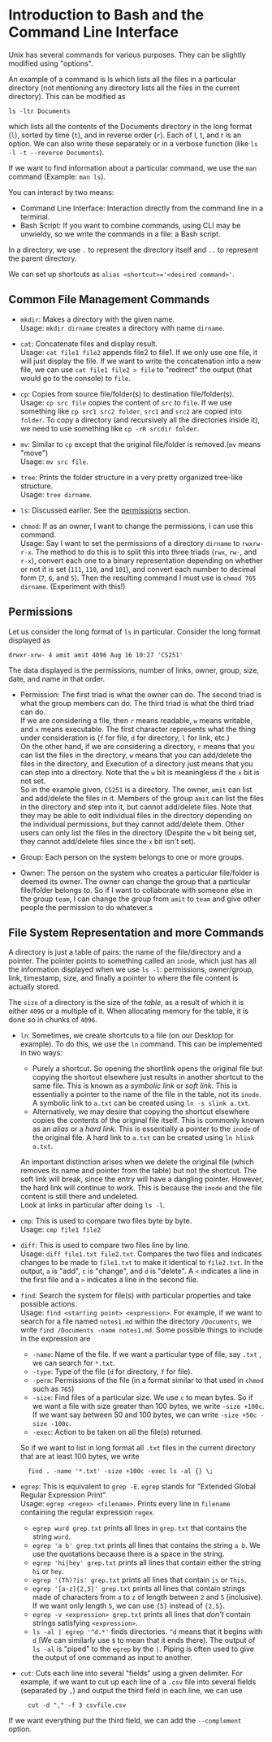 <script type="text/javascript" async src="https://cdnjs.cloudflare.com/ajax/libs/mathjax/2.7.5/latest.js?config=TeX-MML-AM_CHTML" async></script>
# Introduction to Bash and the Command Line Interface

Unix has several commands for various purposes. They can be slightly modified using "options".

An example of a command is ls which lists all the files in a particular directory (not mentioning any directory lists all the files in the current directory). This can be modified as
	
	ls -ltr Documents

which lists all the contents of the Documents directory in the long format (```l```), sorted by time (```t```), and in reverse order (```r```).
Each of l, t, and r is an option. We can also write these separately or in a verbose function (like ```ls -l -t --reverse Documents```).

If we want to find information about a particular command, we use the ```man``` command (Example: ```man ls```).

You can interact by two means:

* Command Line Interface: Interaction directly from the command line in a terminal.
* Bash Script: If you want to combine commands, using CLI may be unwieldy, so we write the commands in a file: a Bash script.

In a directory, we use ```.``` to represent the directory itself and ```..``` to represent the parent directory.

We can set up shortcuts as ```alias <shortcut>='<desired command>'```.

## Common File Management Commands

* ```mkdir```: Makes a directory with the given name.  
Usage: ```mkdir dirname``` creates a directory with name ```dirname```.

* ```cat```: Concatenate files and display result.  
Usage: ```cat file1 file2``` appends file2 to file1. If we only use one file, it will just display the file. If we want to write the concatenation into a new file, we can use ```cat file1 file2 > file``` to "redirect" the output (that would go to the console) to ```file```.

* ```cp```: Copies from source file/folder(s) to destination file/folder(s).  
Usage: ```cp src file``` copies the content of ```src``` to ```file```. If we use something like ```cp src1 src2 folder```, ```src1``` and ```src2``` are copied into ```folder```. To copy a directory (and recursively all the directories inside it), we need to use something like ```cp -rR srcdir folder```. <!--```-r``` represents that ```srcdir``` is a directory, not a file and ```-R``` means "recursive". If we just use ```-r```, it copies the folder ignoring the contents of any nested folders.-->

* ```mv```: Similar to ```cp``` except that the original file/folder is removed.(```mv``` means "move")  
Usage: ```mv src file```.

* ```tree```: Prints the folder structure in a very pretty organized tree-like structure.  
Usage: ```tree dirname```.

* ```ls```: Discussed earlier. See the [permissions](#permissions) section.

* ```chmod```: If as an owner, I want to change the permissions, I can use this command.  
Usage: Say I want to set the permissions of a directory ```dirname``` to ```rwxrw-r-x```. The method to do this is to split this into three triads (```rwx```, ```rw-```, and ```r-x```), convert each one to a binary representation depending on whether or not it is set (```111```, ```110```, and ```101```), and convert each number to decimal form (```7```, ```6```, and ```5```). Then the resulting command I must use is ```chmod 765 dirname```. (Experiment with this!)

## <a name="permissions"></a>Permissions

Let us consider the long format of ```ls``` in particular.
Consider the long format displayed as
	
	drwxr-xrw- 4 amit amit 4096 Aug 16 10:27 'CS251'

The data displayed is the permissions, number of links, owner, group, size, date, and name in that order.

* Permission: The first triad is what the owner can do. The second triad is what the group members can do. The third triad is what the third triad can do.  
If we are considering a file, then ```r``` means readable, ```w``` means writable, and ```x``` means executable. The first character represents what the thing under consideration is (```f``` for file, ```d``` for directory, ```l``` for link, etc.)  
On the other hand, if we are considering a directory, ```r``` means that you can list the files in the directory, ```w``` means that you can add/delete the files in the directory, and Execution of a directory just means that you can step into a directory. Note that the ```w``` bit is meaningless if the ```x``` bit is not set.  
So in the example given, ```CS251``` is a directory. The owner, ```amit``` can list and add/delete the files in it. Members of the group ```amit``` can list the files in the directory and step into it, but cannot add/delete files. Note that they may be able to edit individual files in the directory depending on the individual permissions, but they cannot add/delete them. Other users  can only list the files in the directory (Despite the ```w``` bit being set, they cannot add/delete files since the ```x``` bit isn't set).

* Group: Each person on the system belongs to one or more groups.
* Owner: The person on the system who creates a particular file/folder is deemed its owner. The owner can change the group that a particular file/folder belongs to. So if I want to collaborate with someone else in the group ```team```, I can change the group from ```amit``` to ```team``` and give other people the permission to do whatever.s

## File System Representation and more Commands

A directory is just a table of pairs: the name of the file/directory and a pointer. The pointer points to something called an ```inode```, which just has all the information displayed when we use ```ls -l```: permissions, owner/group, link, timestamp, size, and finally a pointer to where the file content is actually stored.

The ```size``` of a directory is the size of the _table_, as a result of which it is either ```4096``` or a multiple of it. When allocating memory for the table, it is done so in chunks of ```4096```.

* ```ln```: Sometimes, we create shortcuts to a file (on our Desktop for example). To do this, we use the ```ln``` command. This can be implemented in two ways:
	* Purely a shortcut. So opening the shortlink opens the original file but copying the shortcut elsewhere just results in another shortcut to the same file. This is known as a _symbolic link_ or _soft link_. This is essentially a pointer to the name of the file in the table, not its ```inode```. A symbolic link to ```a.txt``` can be created using ```ln -s slink a.txt```.  
	* Alternatively, we may desire that copying the shortcut elsewhere copies the contents of the original file itself. This is commonly known as an _alias_ or a _hard link_. This is essentially a pointer to the ```inode``` of the original file. A hard link to ```a.txt``` can be created using ```ln hlink a.txt```.  

	An important distinction arises when we delete the original file (which removes its name and pointer from the table) but not the shortcut. The soft link will break, since the entry will have a dangling pointer. However, the hard link will continue to work. This is because the ```inode``` and the file content is still there and undeleted.  
	Look at links in particular after doing ```ls -l```.

* ```cmp```: This is used to compare two files byte by byte.  
Usage: ```cmp file1 file2```

* ```diff```: This is used to compare two files line by line.  
Usage: ```diff file1.txt file2.txt```. Compares the two files and indicates changes to be made to ```file1.txt``` to make it identical to ```file2.txt```. In the output, ```a``` is "add", ```c``` is "change", and ```d``` is "delete". A ```<``` indicates a line in the first file and a ```>``` indicates a line in the second file.

* ```find```: Search the system for file(s) with particular properties and take possible actions.  
Usage: ```find <starting point> <expression>```. For example, if we want to search for a file named ```notes1.md``` within the directory ```/Documents```, we write ```find /Documents -name notes1.md```. Some possible things to include in the expression are
	* ```-name```: Name of the file. If we want a particular type of file, say ```.txt``` , we can search for ```*.txt```.
	* ```-type```: Type of the file (```d``` for directory, ```f``` for file).
	* ```-perm```: Permissions of the file (in a format similar to that used in ```chmod``` such as ```765```)
	* ```-size```: Find files of a particular size. We use ```c``` to mean bytes. So if we want a file with size greater than 100 bytes, we write ```-size +100c```. If we want say between 50 and 100 bytes, we can write ```-size +50c -size -100c```.
	* ```-exec```: Action to be taken on all the file(s) returned.  

	So if we want to list in long format all ```.txt``` files in the current directory that are at least 100 bytes, we write

		find . -name '*.txt' -size +100c -exec ls -al {} \;

* ```egrep```: This is equivalent to ```grep -E```. ```egrep``` stands for "Extended Global Regular Expression Print".  
Usage: ```egrep <regex> <filename>```. Prints every line in ```filename``` containing the regular expression ```regex```.
	* ```egrep wurd grep.txt``` prints all lines in ```grep.txt``` that contains the string ```wurd```.
	* ```egrep 'a b' grep.txt``` prints all lines that contains the string ```a b```. We use the quotations because there is a space in the string.
	* ```egrep 'hi|hey' grep.txt``` prints all lines that contain either the string ```hi``` or ```hey```.
	* ```egrep '(Th)?is' grep.txt``` prints all lines that contain ```is``` or ```This```.
	* ```egrep '[a-z]{2,5}' grep.txt``` prints all lines that contain strings made of characters from ```a``` to ```z``` of length between ```2``` and ```5``` (inclusive). If we want only length ```5```, we can use ```{5}``` instead of ```{2,5}```.
	* ```egrep -v <expression> grep.txt``` prints all lines that _don't_ contain strings satisfying ```<expression>```.
	* ```ls -al | egrep '^d.*'``` finds directories. ```^d``` means that it begins with ```d``` (We can similarly use ```$``` to mean that it ends there). The output of ```ls -al``` is "piped" to the ```egrep``` by the ```|```. Piping is often used to give the output of one command as input to another.

* ```cut```: Cuts each line into several "fields" using a given delimiter. For example, if we want to cut up each line of a ```.csv``` file into several fields (separated by ```,```) and output the third field in each line, we can use

		cut -d "," -f 3 csvfile.csv

If we want everything _but_ the third field, we can add the ```--complement``` option.